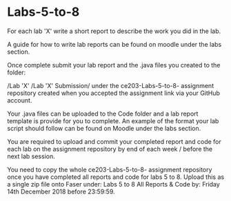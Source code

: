 # Labs-5-to-8

For each lab 'X' write a short report to describe the work you did in the lab.

A guide for how to write lab reports can be found on moodle under the labs section.

Once complete submit your lab report and the .java files you created to the folder:

/Lab 'X' /Lab 'X' Submission/ under the ce203-Labs-5-to-8-<your Github ID> assignment repository created when you accepted the assignment link via your GitHub account.

Your .java files can be uploaded to the Code folder and a lab report template is provide for you to complete.
An example of the format your lab script should follow can be found on Moodle under the labs section.

You are required to upload and commit your completed report and code for each lab on the assignment repository by end of each week / before the next lab session.

You need to copy the whole ce203-Labs-5-to-8-<your Github ID> assignment repository once you have completed all reports and code for labs 5 to 8. Upload this as a single zip file onto Faser under: Labs 5 to 8 All Reports & Code by: Friday 14th December 2018 before 23:59:59.

 
